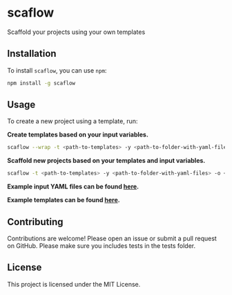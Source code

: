 # scaflow
Scaffold your projects using your own templates

## Installation

To install `scaflow`, you can use `npm`:

```sh
npm install -g scaflow
```
## Usage

To create a new project using a template, run:

**Create templates based on your input variables.**
```sh
scaflow --wrap -t <path-to-templates> -y <path-to-folder-with-yaml-files> -o <output-directory-path>
```
**Scaffold new projects based on your templates and input variables.**
```sh
scaflow -t <path-to-templates> -y <path-to-folder-with-yaml-files> -o <output-directory-path>
```
**Example input YAML files can be found [here](https://github.com/larryjoelane/scaflow/tree/main/variables.webapp).**

**Example templates can be found [here](https://github.com/larryjoelane/scaflow/tree/main/templates/webapp/assets).**


## Contributing

Contributions are welcome! Please open an issue or submit a pull request on GitHub. Please make sure you includes tests in the tests folder.

## License

This project is licensed under the MIT License.
